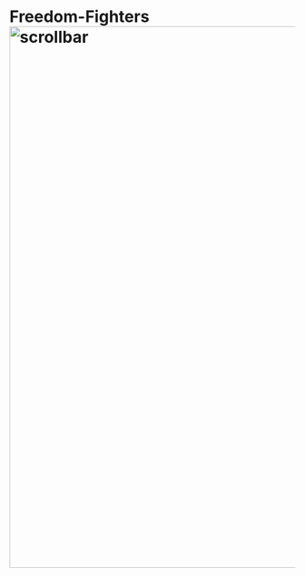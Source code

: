 # Freedom-Fighters<img width="952" alt="scrollbar " src="https://github.com/user-attachments/assets/9a9ed5fd-e7d7-433b-9639-9a0f45243ee6" />
